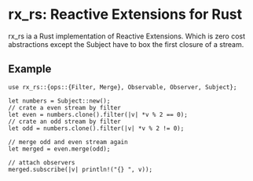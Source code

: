 # rx_rs: Reactive Extensions for Rust

rx_rs ia a Rust implementation of Reactive Extensions. Which is zero cost abstractions except the Subject have to box the first closure of a stream.

## Example 

```
use rx_rs::{ops::{Filter, Merge}, Observable, Observer, Subject};

let numbers = Subject::new();
// crate a even stream by filter
let even = numbers.clone().filter(|v| *v % 2 == 0);
// crate an odd stream by filter
let odd = numbers.clone().filter(|v| *v % 2 != 0);

// merge odd and even stream again
let merged = even.merge(odd);

// attach observers
merged.subscribe(|v| println!("{} ", v));
```